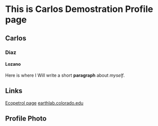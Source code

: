 # This is Carlos Demostration Profile page
## Carlos
### Diaz
#### Lozano
Here is where I Will write a short **paragraph** about *myself*.


## Links
[Ecopetrol page](https://www.ecopetrol.com.co/wps/portal)
<a href="https://earthlab.colorado.edu" target="_blank"> earthlab.colorado.edu </a>

## Profile Photo
